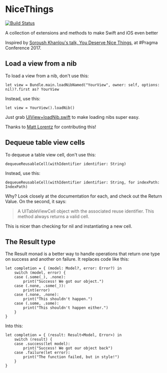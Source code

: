 # NiceThings

[![Build Status](https://travis-ci.org/roadfire/NiceThings.svg?branch=master)](https://travis-ci.org/roadfire/NiceThings)

A collection of extensions and methods to make Swift and iOS even better

Inspired by [Soroush Khanlou's talk, You Deserve Nice Things](https://www.youtube.com/watch?v=KhYfe4R2Es0&index=7&list=PLAVm70iJlMuvrV8Ut6fDQN-_X5AhPFtux), at #Pragma Conference 2017.

## Load a view from a nib
To load a view from a nib, don't use this:

`let view = Bundle.main.loadNibNamed("YourView", owner: self, options: nil)?.first as? YourView`

Instead, use this:

`let view = YourView().loadNib()`

Just grab [UIView+loadNib.swift](https://github.com/roadfire/NiceThings/blob/master/NiceThings/UIView%2BloadNib.swift) to make loading nibs super easy.

Thanks to [Matt Lorentz](https://github.com/mplorentz) for contributing this!

## Dequeue table view cells
To dequeue a table view cell, don't use this:

`dequeueReusableCell(withIdentifier identifier: String)`

Instead, use this:

`dequeueReusableCell(withIdentifier identifier: String, for indexPath: IndexPath)`

Why? Look closely at the documentation for each, and check out the Return Value. On the second, it says:

> A UITableViewCell object with the associated reuse identifier. This method always returns a valid cell.

This is nicer than checking for nil and instantiating a new cell.

## The Result type

The Result monad is a better way to handle operations that return one type on success and another on failure. It replaces code like this:

```
let completion = { (model: Model?, error: Error?) in
    switch (model, error) {
    case (.some(_), .none):
        print("Success! We got our object.")
    case (.none, .some(_)):
        print(error)
    case (.none, .none):
        print("This shouldn't happen.")
    case (.some, .some):
        print("This shouldn't happen either.")
    }
}
```

Into this:

```
let completion = { (result: Result<Model, Error>) in
    switch (result) {
    case .success(let model):
        print("Success! We got our object back")
    case .failure(let error):
        print("The function failed, but in style!")
    }
}
```
